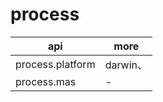 # process


| api              | more     |
| ---------------- | -------- |
| process.platform | darwin、 |
| process.mas      | -        |